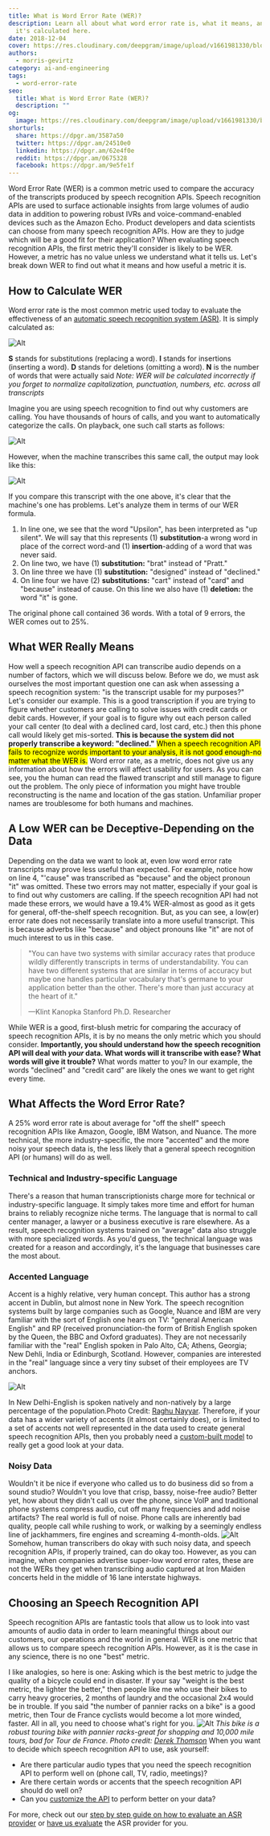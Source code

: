 ```yaml
---
title: What is Word Error Rate (WER)?
description: Learn all about what word error rate is, what it means, and how
  it's calculated here.
date: 2018-12-04
cover: https://res.cloudinary.com/deepgram/image/upload/v1661981330/blog/what-is-word-error-rate/what-is-wer%402x.jpg
authors:
  - morris-gevirtz
category: ai-and-engineering
tags:
  - word-error-rate
seo:
  title: What is Word Error Rate (WER)?
  description: ""
og:
  image: https://res.cloudinary.com/deepgram/image/upload/v1661981330/blog/what-is-word-error-rate/what-is-wer%402x.jpg
shorturls:
  share: https://dpgr.am/3587a50
  twitter: https://dpgr.am/24510e0
  linkedin: https://dpgr.am/62e4f0e
  reddit: https://dpgr.am/0675328
  facebook: https://dpgr.am/9e5fe1f
---
```

Word Error Rate (WER) is a common metric used to compare the accuracy of the transcripts produced by speech recognition APIs. Speech recognition APIs are used to surface actionable insights from large volumes of audio data in addition to powering robust IVRs and voice-command-enabled devices such as the Amazon Echo. Product developers and data scientists can choose from many speech recognition APIs. How are they to judge which will be a good fit for their application? When evaluating speech recognition APIs, the first metric they'll consider is likely to be WER. However, a metric has no value unless we understand what it tells us. Let's break down WER to find out what it means and how useful a metric it is.

## How to Calculate WER

Word error rate is the most common metric used today to evaluate the effectiveness of an [automatic speech recognition system (ASR)](https://blog.deepgram.com/what-is-asr/). It is simply calculated as: 

![Alt](https://res.cloudinary.com/deepgram/image/upload/v1661976771/blog/what-is-word-error-rate/wer-1.jpg)

**S** stands for substitutions (replacing a word). **I** stands for insertions (inserting a word). **D** stands for deletions (omitting a word). **N** is the number of words that were actually said *Note: WER will be calculated incorrectly if you forget to normalize capitalization, punctuation, numbers, etc. across all transcripts*

Imagine you are using speech recognition to find out why customers are calling. You have thousands of hours of calls, and you want to automatically categorize the calls. On playback, one such call starts as follows: 

![Alt](https://res.cloudinary.com/deepgram/image/upload/v1661976772/blog/what-is-word-error-rate/creditcardcall-1.jpg) 

However, when the machine transcribes this same call, the output may look like this: 

![Alt](https://res.cloudinary.com/deepgram/image/upload/v1661976773/blog/what-is-word-error-rate/transcript_creditcardcall-1.jpg)

 If you compare this transcript with the one above, it's clear that the machine's one has problems. Let's analyze them in terms of our WER formula.

1. In line one, we see that the word "Upsilon", has been interpreted as "up silent". We will say that this represents (1) **substitution**-a wrong word in place of the correct word-and (1) **insertion**-adding of a word that was never said.
2. On line two, we have (1) **substitution:** "brat" instead of "Pratt."
3. On line three we have (1) **substitution:** "designed" instead of "declined."
4. On line four we have (2) **substitutions:** "cart" instead of "card" and "because" instead of cause. On this line we also have (1) **deletion:** the word "it" is gone.

The original phone call contained 36 words. With a total of 9 errors, the WER comes out to 25%.

## What WER Really Means

How well a speech recognition API can transcribe audio depends on a number of factors, which we will discuss below. Before we do, we must ask ourselves the most important question one can ask when assessing a speech recognition system: "is the transcript usable for my purposes?" Let's consider our example. This is a good transcription if you are trying to figure whether customers are calling to solve issues with credit cards or debit cards. However, if your goal is to figure why out each person called your call center (to deal with a declined card, lost card, etc.) then this phone call would likely get mis-sorted. **This is because the system did not properly transcribe a keyword: "declined."** <mark>When a speech recognition API fails to recognize words important to your analysis, it is not good enough-no matter what the WER is.</mark> Word error rate, as a metric, does not give us any information about how the errors will affect usability for users. As you can see, you the human can read the flawed transcript and still manage to figure out the problem. The only piece of information you might have trouble reconstructing is the name and location of the gas station. Unfamiliar proper names are troublesome for both humans and machines.

## A Low WER can be Deceptive-Depending on the Data

Depending on the data we want to look at, even low word error rate transcripts may prove less useful than expected. For example, notice how on line 4, "'cause" was transcribed as "because" and the object pronoun "it" was omitted. These two errors may not matter, especially if your goal is to find out why customers are calling. If the speech recognition API had not made these errors, we would have a 19.4% WER-almost as good as it gets for general, off-the-shelf speech recognition. But, as you can see, a low(er) error rate does not necessarily translate into a more useful transcript. This is because adverbs like "because" and object pronouns like "it" are not of much interest to us in this case.

> "You can have two systems with similar accuracy rates that produce wildly differently transcripts in terms of understandability. You can have two different systems that are similar in terms of accuracy but maybe one handles particular vocabulary that's germane to your application better than the other. There's more than just accuracy at the heart of it."
>
> —Klint Kanopka Stanford Ph.D. Researcher

While WER is a good, first-blush metric for comparing the accuracy of speech recognition APIs, it is by no means the only metric which you should consider. **Importantly, you should understand how the speech recognition API will deal with *your* data. What words will it transcribe with ease? What words will give it trouble?** What words matter to you? In our example, the words "declined" and "credit card" are likely the ones we want to get right every time.

## What Affects the Word Error Rate?

A 25% word error rate is about average for "off the shelf" speech recognition APIs like Amazon, Google, IBM Watson, and Nuance. The more technical, the more industry-specific, the more "accented" and the more noisy your speech data is, the less likely that a general speech recognition API (or humans) will do as well.

### Technical and Industry-specific Language

There's a reason that human transcriptionists charge more for technical or industry-specific language. It simply takes more time and effort for human brains to reliably recognize niche terms. The language that is normal to call center manager, a lawyer or a business executive is rare elsewhere. As a result, speech recognition systems trained on "average" data also struggle with more specialized words. As you'd guess, the technical language was created for a reason and accordingly, it's the language that businesses care the most about.

### Accented Language

Accent is a highly relative, very human concept. This author has a strong accent in Dublin, but almost none in New York. The speech recognition systems built by large companies such as Google, Nuance and IBM are very familiar with the sort of English one hears on TV: "general American English" and RP (received pronunciation-the form of British English spoken by the Queen, the BBC and Oxford graduates). They are not necessarily familiar with the "real" English spoken in Palo Alto, CA; Athens, Georgia; New Dehli, India or Edinburgh, Scotland. However, companies are interested in the "real" language since a very tiny subset of their employees are TV anchors. 

![Alt](https://res.cloudinary.com/deepgram/image/upload/v1661976774/blog/what-is-word-error-rate/raghu-nayyar-501556-unsplash-1.jpg) 

In New Delhi-English is spoken natively and non-natively by a large percentage of the population.Photo Credit: [Raghu Nayyar](https://unsplash.com/photos/EpAq2EE-shg). Therefore, if your data has a wider variety of accents (it almost certainly does), or is limited to a set of accents not well represented in the data used to create general speech recognition APIs, then you probably need a [custom-built model](https://deepgram.com/product/train/) to really get a good look at your data.

### Noisy Data

Wouldn't it be nice if everyone who called us to do business did so from a sound studio? Wouldn't you love that crisp, bassy, noise-free audio? Better yet, how about they didn't call us over the phone, since VoIP and traditional phone systems compress audio, cut off many frequencies and add noise artifacts? The real world is full of noise. Phone calls are inherently bad quality, people call while rushing to work, or walking by a seemingly endless line of jackhammers, fire engines and screaming 4-month-olds. ![Alt](https://res.cloudinary.com/deepgram/image/upload/v1661976774/blog/what-is-word-error-rate/baby-firetruck-jackhammer.jpg) Somehow, human transcribers do okay with such noisy data, and speech recognition APIs, if properly trained, can do okay too. However, as you can imagine, when companies advertise super-low word error rates, these are not the WERs they get when transcribing audio captured at Iron Maiden concerts held in the middle of 16 lane interstate highways.

## Choosing an Speech Recognition API

Speech recognition APIs are fantastic tools that allow us to look into vast amounts of audio data in order to learn meaningful things about our customers, our operations and the world in general. WER is one metric that allows us to compare speech recognition APIs. However, as it is the case in any science, there is no one "best" metric. 

<WhitepaperPromo whitepaper="latest"></WhitepaperPromo>

I like analogies, so here is one: Asking which is the best metric to judge the quality of a bicycle could end in disaster. If your say "weight is the best metric, the lighter the better," then people like me who use their bikes to carry heavy groceries, 2 months of laundry and the occasional 2x4 would be in trouble. If you said "the number of pannier racks on a bike" is a good metric, then Tour de France cyclists would become a lot more winded, faster. All in all, you need to choose what's right for you. ![Alt](https://res.cloudinary.com/deepgram/image/upload/v1661976775/blog/what-is-word-error-rate/derek-thomson-271991-unsplash.jpg) *This bike is a robust touring bike with pannier racks-great for shopping and 10,000 mile tours, bad for Tour de France. Photo credit: [Derek Thomson](https://unsplash.com/photos/AJ-7QpXV9U4)* When you want to decide which speech recognition API to use, ask yourself:

* Are there particular audio types that you need the speech recognition API to perform well on (phone call, TV, radio, meetings)?
* Are there certain words or accents that the speech recognition API should do well on?
* Can you [customize the API](https://deepgram.com/product/train/) to perform better on your data?

For more, check out our [step by step guide on how to evaluate an ASR provider](https://blog.deepgram.com/how-to-test-automatic-speech-recognition-asr-providers-for-your-business/) or [have us evaluate](https://deepgram.com/contact-us) the ASR provider for you.
